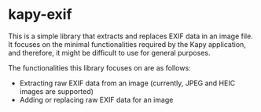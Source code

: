 # kapy-exif

This is a simple library that extracts and replaces EXIF data in an image file. It focuses on the minimal functionalities required by the Kapy application, and therefore, it might be difficult to use for general purposes.

The functionalities this library focuses on are as follows:

- Extracting raw EXIF data from an image (currently, JPEG and HEIC images are supported)
- Adding or replacing raw EXIF data for an image
